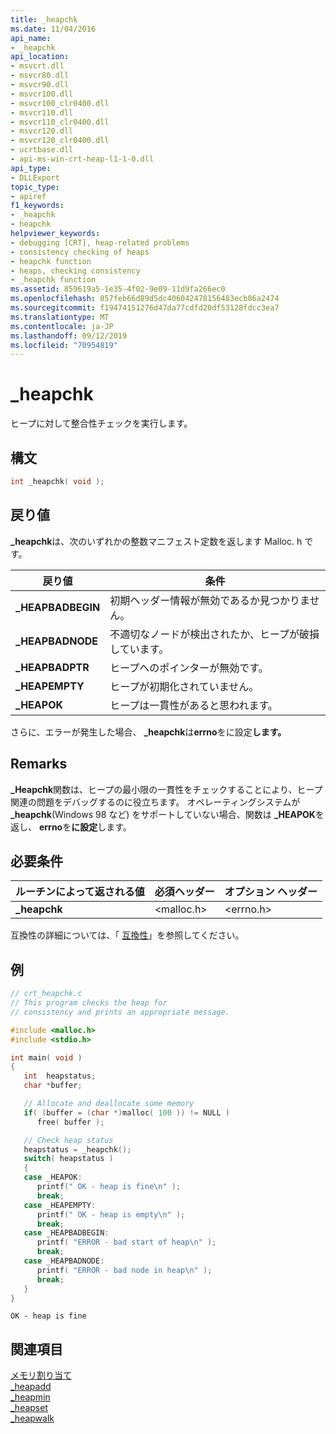 ```yaml
---
title: _heapchk
ms.date: 11/04/2016
api_name:
- _heapchk
api_location:
- msvcrt.dll
- msvcr80.dll
- msvcr90.dll
- msvcr100.dll
- msvcr100_clr0400.dll
- msvcr110.dll
- msvcr110_clr0400.dll
- msvcr120.dll
- msvcr120_clr0400.dll
- ucrtbase.dll
- api-ms-win-crt-heap-l1-1-0.dll
api_type:
- DLLExport
topic_type:
- apiref
f1_keywords:
- _heapchk
- heapchk
helpviewer_keywords:
- debugging [CRT], heap-related problems
- consistency checking of heaps
- heapchk function
- heaps, checking consistency
- _heapchk function
ms.assetid: 859619a5-1e35-4f02-9e09-11d9fa266ec0
ms.openlocfilehash: 857feb66d89d5dc406042478156483ecb86a2474
ms.sourcegitcommit: f19474151276d47da77cdfd20df53128fdcc3ea7
ms.translationtype: MT
ms.contentlocale: ja-JP
ms.lasthandoff: 09/12/2019
ms.locfileid: "70954819"
---
```

# <a name="_heapchk"></a>_heapchk

ヒープに対して整合性チェックを実行します。

## <a name="syntax"></a>構文

```C
int _heapchk( void );
```

## <a name="return-value"></a>戻り値

**_heapchk**は、次のいずれかの整数マニフェスト定数を返します Malloc. h です。

|戻り値|条件|
|-|-|
| **_HEAPBADBEGIN** | 初期ヘッダー情報が無効であるか見つかりません。 |
| **_HEAPBADNODE** | 不適切なノードが検出されたか、ヒープが破損しています。 |
| **_HEAPBADPTR** | ヒープへのポインターが無効です。 |
| **_HEAPEMPTY** | ヒープが初期化されていません。 |
| **_HEAPOK** | ヒープは一貫性があると思われます。 |

さらに、エラーが発生した場合、 **_heapchk**は**errno**をに設定**します。**

## <a name="remarks"></a>Remarks

**_Heapchk**関数は、ヒープの最小限の一貫性をチェックすることにより、ヒープ関連の問題をデバッグするのに役立ちます。 オペレーティングシステムが **_heapchk**(Windows 98 など) をサポートしていない場合、関数は **_HEAPOK**を返し、 **errno**を**に設定**します。

## <a name="requirements"></a>必要条件

|ルーチンによって返される値|必須ヘッダー|オプション ヘッダー|
|-------------|---------------------|---------------------|
|**_heapchk**|\<malloc.h>|\<errno.h>|

互換性の詳細については、「 [互換性](../../c-runtime-library/compatibility.md)」を参照してください。

## <a name="example"></a>例

```C
// crt_heapchk.c
// This program checks the heap for
// consistency and prints an appropriate message.

#include <malloc.h>
#include <stdio.h>

int main( void )
{
   int  heapstatus;
   char *buffer;

   // Allocate and deallocate some memory
   if( (buffer = (char *)malloc( 100 )) != NULL )
      free( buffer );

   // Check heap status
   heapstatus = _heapchk();
   switch( heapstatus )
   {
   case _HEAPOK:
      printf(" OK - heap is fine\n" );
      break;
   case _HEAPEMPTY:
      printf(" OK - heap is empty\n" );
      break;
   case _HEAPBADBEGIN:
      printf( "ERROR - bad start of heap\n" );
      break;
   case _HEAPBADNODE:
      printf( "ERROR - bad node in heap\n" );
      break;
   }
}
```

```Output
OK - heap is fine
```

## <a name="see-also"></a>関連項目

[メモリ割り当て](../../c-runtime-library/memory-allocation.md)<br/>
[_heapadd](../../c-runtime-library/heapadd.md)<br/>
[_heapmin](heapmin.md)<br/>
[_heapset](../../c-runtime-library/heapset.md)<br/>
[_heapwalk](heapwalk.md)<br/>
